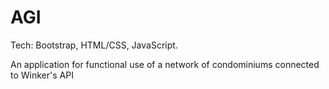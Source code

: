 # AGI

Tech: Bootstrap, HTML/CSS, JavaScript.

An application for functional use of a network of condominiums connected to Winker's API
